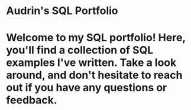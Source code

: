 # Audrin's SQL Portfolio
# Welcome to my SQL portfolio! Here, you'll find a collection of SQL examples I've written. Take a look around, and don't hesitate to reach out if you have any questions or feedback.
